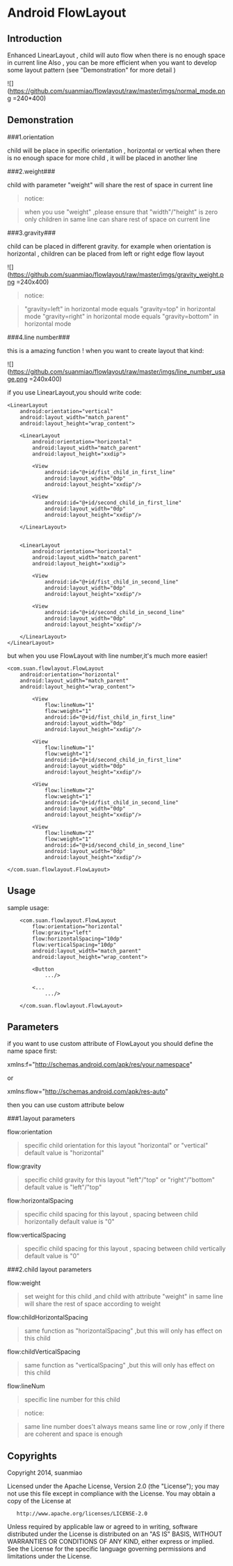 # Android FlowLayout

## Introduction

  Enhanced LinearLayout , child will auto flow when there is no enough space in current line
Also , you can be more efficient when you want to develop some layout pattern (see "Demonstration" for more detail )

![](https://github.com/suanmiao/flowlayout/raw/master/imgs/normal_mode.png =240*400)

## Demonstration

###1.orientation

child will be place in specific orientation , horizontal or vertical
when there is no enough space for more child , it will be placed in  another line

###2.weight###

child with parameter "weight" will share the rest of space in current line
> notice:

> when you use "weight" ,please ensure that "width"/"height" is zero
> only children in same line can share rest of space on current line

###3.gravity###

child can be placed in different gravity. for example when orientation is horizontal ,
children can be placed from left or right edge flow layout

![](https://github.com/suanmiao/flowlayout/raw/master/imgs/gravity_weight.png =240x400)

> notice:

> "gravity=left" in horizontal mode equals "gravity=top" in horizontal mode
> "gravity=right" in horizontal mode equals "gravity=bottom" in horizontal mode

###4.line number###

this is a amazing function !
when you want to create layout that kind:

![](https://github.com/suanmiao/flowlayout/raw/master/imgs/line_number_usage.png =240x400)

if you use LinearLayout,you should write code:

    <LinearLayout
        android:orientation="vertical"
        android:layout_width="match_parent"
        android:layout_height="wrap_content">

        <LinearLayout
            android:orientation="horizontal"
            android:layout_width="match_parent"
            android:layout_height="xxdip">

            <View
                android:id="@+id/fist_child_in_first_line"
                android:layout_width="0dp"
                android:layout_height="xxdip"/>

            <View
                android:id="@+id/second_child_in_first_line"
                android:layout_width="0dp"
                android:layout_height="xxdip"/>

        </LinearLayout>


        <LinearLayout
            android:orientation="horizontal"
            android:layout_width="match_parent"
            android:layout_height="xxdip">

            <View
                android:id="@+id/fist_child_in_second_line"
                android:layout_width="0dp"
                android:layout_height="xxdip"/>

            <View
                android:id="@+id/second_child_in_second_line"
                android:layout_width="0dp"
                android:layout_height="xxdip"/>

        </LinearLayout>
    </LinearLayout>

but when you use FlowLayout with line number,it's much more easier!

    <com.suan.flowlayout.FlowLayout
        android:orientation="horizontal"
        android:layout_width="match_parent"
        android:layout_height="wrap_content">

            <View
                flow:lineNum="1"
                flow:weight="1"
                android:id="@+id/fist_child_in_first_line"
                android:layout_width="0dp"
                android:layout_height="xxdip"/>

            <View
                flow:lineNum="1"
                flow:weight="1"
                android:id="@+id/second_child_in_first_line"
                android:layout_width="0dp"
                android:layout_height="xxdip"/>

            <View
                flow:lineNum="2"
                flow:weight="1"
                android:id="@+id/fist_child_in_second_line"
                android:layout_width="0dp"
                android:layout_height="xxdip"/>

            <View
                flow:lineNum="2"
                flow:weight="1"
                android:id="@+id/second_child_in_second_line"
                android:layout_width="0dp"
                android:layout_height="xxdip"/>

    </com.suan.flowlayout.FlowLayout>

## Usage

sample usage:

        <com.suan.flowlayout.FlowLayout
            flow:orientation="horizontal"
            flow:gravity="left"
            flow:horizontalSpacing="10dp"
            flow:verticalSpacing="10dp"
            android:layout_width="match_parent"
            android:layout_height="wrap_content">

            <Button
                .../>

            <...
                .../>

        </com.suan.flowlayout.FlowLayout>

## Parameters

if you want to use custom attribute of FlowLayout
you should define the name space first:

xmlns:f="http://schemas.android.com/apk/res/your.namespace"

or

xmlns:flow="http://schemas.android.com/apk/res-auto"

then you can use custom attribute below

###1.layout parameters

flow:orientation

> specific child orientation for this layout "horizontal" or "vertical"
> default value is "horizontal"

flow:gravity

> specific child gravity for this layout "left"/"top" or "right"/"bottom"
> default value is "left"/"top"

flow:horizontalSpacing

> specific child spacing for this layout , spacing between child horizontally
> default value is "0"

flow:verticalSpacing

> specific child spacing for this layout , spacing between child vertically
> default value is "0"

###2.child layout parameters

flow:weight

> set weight for this child ,and child with attribute "weight" in same line will share the rest of space according to weight

flow:childHorizontalSpacing

> same function as "horizontalSpacing" ,but this will only has effect on this child

flow:childVerticalSpacing

> same function as "verticalSpacing" ,but this will only has effect on this child

flow:lineNum

> specific line number for this child

> notice:

> same line number does't always means same line or row ,only if there are coherent and space is enough

## Copyrights

Copyright 2014, suanmiao

   Licensed under the Apache License, Version 2.0 (the "License");
   you may not use this file except in compliance with the License.
   You may obtain a copy of the License at

       http://www.apache.org/licenses/LICENSE-2.0

   Unless required by applicable law or agreed to in writing, software
   distributed under the License is distributed on an "AS IS" BASIS,
   WITHOUT WARRANTIES OR CONDITIONS OF ANY KIND, either express or implied.
   See the License for the specific language governing permissions and
   limitations under the License.

